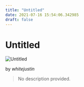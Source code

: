 ```yaml
---
title: "Untitled"
date: 2021-07-16 15:54:06.342985
draft: false
---
```


# Untitled

![Untitled](../images/f5aacb47-e677-11eb-b71c-60f262b60b65.png)

by *whitejustin*



> No description provided.
